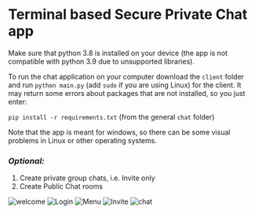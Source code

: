 # Terminal based Secure Private Chat app

Make sure that python 3.8 is installed on your device (the app is not compatible with python 3.9 due to unsupported libraries).

To run the chat application on your computer download the ```client``` folder and run ```python main.py``` (add ```sudo``` if you are using Linux) for the client.
It may return some errors about packages that are not installed, so you just enter:

```pip install -r requirements.txt``` (from the general ```chat``` folder)

Note that the app is meant for windows, so there can be some visual problems in Linux or other operating systems.

### *Optional:*
1. Create private group chats, i.e. Invite only
2. Create Public Chat rooms

![welcome](https://github.com/yoelbassin/chat/blob/main/Images/welcome.jpeg?raw=true)
![Login](https://github.com/yoelbassin/chat/blob/main/Images/login.jpeg?raw=true)
![Menu](https://github.com/yoelbassin/chat/blob/main/Images/menu.jpeg?raw=true)
![Invite](https://github.com/yoelbassin/chat/blob/main/Images/invite.jpeg?raw=true)
![chat](https://github.com/yoelbassin/chat/blob/main/Images/chat.jpeg?raw=true)

